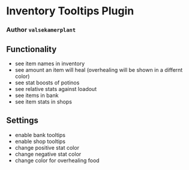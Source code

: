 # Inventory Tooltips Plugin 
### Author `valsekamerplant`
## Functionality
- see item names in inventory
- see amount an item will heal (overhealing will be shown in a differnt color)
- see stat boosts of potinos
- see relative stats against loadout
- see items in bank
- see item stats in shops

## Settings
- enable bank tooltips
- enable shop tooltips
- change positive stat color
- change negative stat color
- change color for overhealing food

